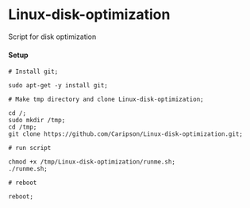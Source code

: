 # Linux-disk-optimization
Script for disk optimization

#### Setup

```
# Install git;

sudo apt-get -y install git;

# Make tmp directory and clone Linux-disk-optimization;

cd /;
sudo mkdir /tmp;
cd /tmp;
git clone https://github.com/Caripson/Linux-disk-optimization.git;

# run script

chmod +x /tmp/Linux-disk-optimization/runme.sh;
./runme.sh;

# reboot

reboot;

```
